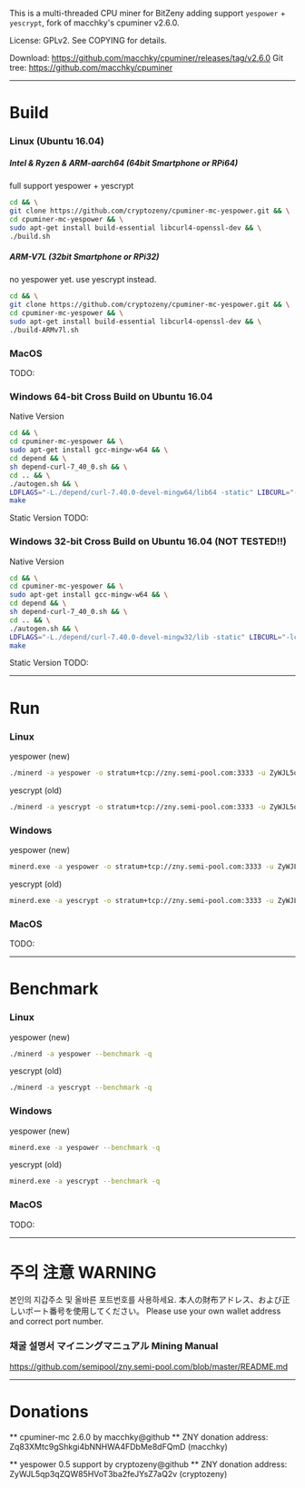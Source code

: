 This is a multi-threaded CPU miner for BitZeny adding support `yespower` + `yescrypt`, fork of macchky's cpuminer v2.6.0.

License: GPLv2. See COPYING for details.

Download: https://github.com/macchky/cpuminer/releases/tag/v2.6.0
Git tree: https://github.com/macchky/cpuminer

*****

# Build

### Linux (Ubuntu 16.04)

##### Intel & Ryzen & ARM-aarch64 (64bit Smartphone or RPi64)
full support yespower + yescrypt
```bash
cd && \
git clone https://github.com/cryptozeny/cpuminer-mc-yespower.git && \
cd cpuminer-mc-yespower && \
sudo apt-get install build-essential libcurl4-openssl-dev && \
./build.sh
```

##### ARM-V7L (32bit Smartphone or RPi32)
no yespower yet. use yescrypt instead.
```bash
cd && \
git clone https://github.com/cryptozeny/cpuminer-mc-yespower.git && \
cd cpuminer-mc-yespower && \
sudo apt-get install build-essential libcurl4-openssl-dev && \
./build-ARMv7l.sh
```

### MacOS
TODO:

### Windows 64-bit Cross Build on Ubuntu 16.04

Native Version
```bash
cd && \
cd cpuminer-mc-yespower && \
sudo apt-get install gcc-mingw-w64 && \
cd depend && \
sh depend-curl-7_40_0.sh && \
cd .. && \
./autogen.sh && \
LDFLAGS="-L./depend/curl-7.40.0-devel-mingw64/lib64 -static" LIBCURL="-lcurldll" CFLAGS="-O3 -msse4.1 -funroll-loops -fomit-frame-pointer" ./configure --host=x86_64-w64-mingw32 --with-libcurl=depend/curl-7.40.0-devel-mingw64 && \
make
```

Static Version
TODO:

### Windows 32-bit Cross Build on Ubuntu 16.04 (NOT TESTED!!)

Native Version
```bash
cd && \
cd cpuminer-mc-yespower && \
sudo apt-get install gcc-mingw-w64 && \
cd depend && \
sh depend-curl-7_40_0.sh && \
cd .. && \
./autogen.sh && \
LDFLAGS="-L./depend/curl-7.40.0-devel-mingw32/lib -static" LIBCURL="-lcurldll" CFLAGS="-O3 -msse4.1 -funroll-loops -fomit-frame-pointer" ./configure --host=i686-w64-mingw32 --with-libcurl=depend/curl-7.40.0-devel-mingw32 && \
make
```

Static Version
TODO:

*****

# Run

### Linux
yespower (new)
```bash
./minerd -a yespower -o stratum+tcp://zny.semi-pool.com:3333 -u ZyWJL5qp3qZQW85HVoT3ba2feJYsZ7aQ2v
```

yescrypt (old)
```bash
./minerd -a yescrypt -o stratum+tcp://zny.semi-pool.com:3333 -u ZyWJL5qp3qZQW85HVoT3ba2feJYsZ7aQ2v
```

### Windows
yespower (new)
```bash
minerd.exe -a yespower -o stratum+tcp://zny.semi-pool.com:3333 -u ZyWJL5qp3qZQW85HVoT3ba2feJYsZ7aQ2v
```

yescrypt (old)
```bash
minerd.exe -a yescrypt -o stratum+tcp://zny.semi-pool.com:3333 -u ZyWJL5qp3qZQW85HVoT3ba2feJYsZ7aQ2v
```

### MacOS
TODO:

*****

# Benchmark

### Linux
yespower (new)
```bash
./minerd -a yespower --benchmark -q
```

yescrypt (old)
```bash
./minerd -a yescrypt --benchmark -q
```

### Windows
yespower (new)
```bash
minerd.exe -a yespower --benchmark -q
```

yescrypt (old)
```bash
minerd.exe -a yescrypt --benchmark -q
```

### MacOS
TODO:

*****

# 주의 注意 WARNING
본인의 지갑주소 및 올바른 포트번호를 사용하세요.
本人の財布アドレス、および正しいポート番号を使用してください。
Please use your own wallet address and correct port number.

### 채굴 설명서 マイニングマニュアル Mining Manual
https://github.com/semipool/zny.semi-pool.com/blob/master/README.md

*****

# Donations

** cpuminer-mc 2.6.0 by macchky@github **
ZNY donation address: Zq83XMtc9gShkgi4bNNHWA4FDbMe8dFQmD (macchky)

** yespower 0.5 support by cryptozeny@github **
ZNY donation address: ZyWJL5qp3qZQW85HVoT3ba2feJYsZ7aQ2v (cryptozeny)
